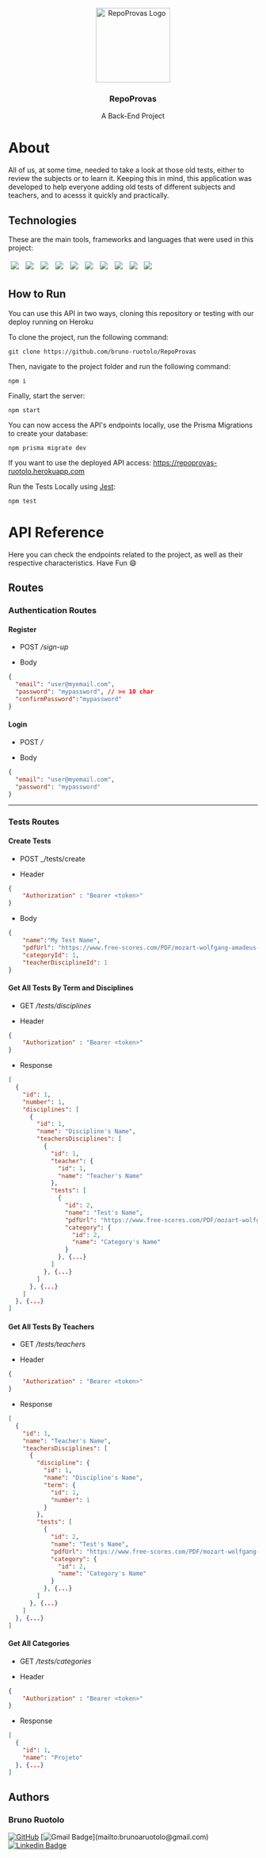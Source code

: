 <br />
<div align="center">
    <img src="./.github/repoprovas.png" alt="RepoProvas Logo" width="150">
    <h3 align="center">RepoProvas</h3>
    <p> A Back-End Project
</div>

# About

All of us, at some time, needed to take a look at those old tests, either to review the subjects or to learn it. 
Keeping this in mind, this application was developed to help everyone adding old tests of different subjects and teachers, and to acesss it quickly and practically.

## Technologies
These are the main tools, frameworks and languages that were used in this project:<br>

<div>
  <img style='margin: 5px;' src="https://img.shields.io/badge/JavaScript-323330?style=for-the-badge&logo=javascript&logoColor=F7DF1E"/>
  <img style='margin: 5px;' src="https://img.shields.io/badge/typescript-%233178C6.svg?&style=for-the-badge&logo=typescript&logoColor=white" />
  <img style='margin: 5px;' src="https://img.shields.io/badge/Express.js-000000?style=for-the-badge&logo=express&logoColor=white"/>
  <img style='margin: 5px;' src="https://img.shields.io/badge/Node.js-339933?style=for-the-badge&logo=nodedotjs&logoColor=white"/>
  <img style='margin: 5px;' src="https://img.shields.io/badge/postgresql-%23336791.svg?&style=for-the-badge&logo=postgresql&logoColor=white" />
  <img style='margin: 5px;' src="https://img.shields.io/badge/Heroku-430098?style=for-the-badge&logo=heroku&logoColor=white"/>
  <img style='margin: 5px;' src="https://img.shields.io/badge/Prisma-3982CE?style=for-the-badge&logo=Prisma&logoColor=white"/>
  <img style='margin: 5px;' src="https://img.shields.io/badge/JWT-323330?style=for-the-badge&logo=json-web-tokens&logoColor=pink"/>
  <img style='margin: 5px;' src="https://img.shields.io/badge/-jest-%23C21325?style=for-the-badge&logo=jest&logoColor=white"/>
  <img style='margin: 5px;' src="https://img.shields.io/badge/joi-%23323330.svg?style=for-the-badge&color=990000"/>
</div>

## How to Run

You can use this API in two ways, cloning this repository or testing with our deploy running on Heroku

To clone the project, run the following command:

```git
git clone https://github.com/bruno-ruotolo/RepoProvas
```

Then, navigate to the project folder and run the following command:

```git
npm i
```

Finally, start the server:

```git
npm start
```

You can now access the API's endpoints locally, use the Prisma Migrations to create your database:

```git
npm prisma migrate dev
```

If you want to use the deployed API access: https://repoprovas-ruotolo.herokuapp.com

Run the Tests Locally using [Jest](https://jestjs.io): 
```git
npm test
```

# API Reference

Here you can check the endpoints related to the project, as well as their respective characteristics. Have Fun 😄

## Routes
### Authentication Routes

#### Register
   - POST _/sign-up_

   - Body  
```json
{
  "email": "user@myemail.com",
  "password": "mypassword", // >= 10 char
  "confirmPassword":"mypassword"
}
```


#### Login
- POST _/_

- Body
```json
{
  "email": "user@myemail.com",
  "password": "mypassword"
}
```
---

### Tests Routes

#### Create Tests
- POST _/tests/create

- Header
```json
{
    "Authorization" : "Bearer <token>"
}
``` 

- Body
```json
{
    "name":"My Test Name",
    "pdfUrl": "https://www.free-scores.com/PDF/mozart-wolfgang-amadeus-turkish-march-662.pdf",
    "categoryId": 1,
    "teacherDisciplineId": 1
}
```


#### Get All Tests By Term and Disciplines
- GET _/tests/disciplines_

- Header
```json
{
    "Authorization" : "Bearer <token>"
}
``` 

- Response
```json
[
  {
    "id": 1,
    "number": 1,
    "disciplines": [
      {
        "id": 1,
        "name": "Discipline's Name",
        "teachersDisciplines": [
          {
            "id": 1,
            "teacher": {
              "id": 1,
              "name": "Teacher's Name"
            },
            "tests": [
              {
                "id": 2,
                "name": "Test's Name",
                "pdfUrl": "https://www.free-scores.com/PDF/mozart-wolfgang-amadeus-turkish-march-662.pdf",
                "category": {
                  "id": 2,
                  "name": "Category's Name"
                }
              }, {...}
            ]
          }, {...}
        ]
      }, {...}
    ]
  }, {...}
]
```

#### Get All Tests By Teachers
- GET _/tests/teachers_

- Header
```json
{
    "Authorization" : "Bearer <token>"
}
``` 

- Response
```json
[
  {
    "id": 1,
    "name": "Teacher's Name",
    "teachersDisciplines": [
      {
        "discipline": {
          "id": 1,
          "name": "Discipline's Name",
          "term": {
            "id": 1,
            "number": 1
          }
        },
        "tests": [
          {
            "id": 2,
            "name": "Test's Name",
            "pdfUrl": "https://www.free-scores.com/PDF/mozart-wolfgang-amadeus-turkish-march-662.pdf",
            "category": {
              "id": 2,
              "name": "Category's Name"
            }
          }, {...}
        ]
      }, {...}
    ]
  }, {...}
]
```


#### Get All Categories
- GET _/tests/categories_

- Header
```json
{
    "Authorization" : "Bearer <token>"
}
``` 

- Response
```json
[
  {
    "id": 1,
    "name": "Projeto"
  }, {...}
]
```

## Authors
### Bruno Ruotolo

[![GitHub](https://img.shields.io/badge/-BrunoRuotolo-black?style=for-the-badge&logo=github&logoColor=white&link=https://github.com/bruno-ruotolo/)]([https://www.linkedin.com/in/bruno-amaral-ruotolo-295876186/](https://github.com/bruno-ruotolo/))
[![Gmail Badge](https://img.shields.io/badge/-brunoaruotolo@gmail.com-c14438?style=flat-square&logo=Gmail&logoColor=white&link=mailto:)](mailto:brunoaruotolo@gmail.com)
[![Linkedin Badge](https://img.shields.io/badge/-brunoamaralruotolo-blue?style=flat-square&logo=Linkedin&logoColor=white&link=https://www.linkedin.com/in/bruno-amaral-ruotolo-295876186/)](https://www.linkedin.com/in/bruno-amaral-ruotolo-295876186/)

